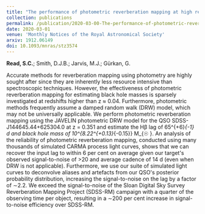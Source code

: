 ```yaml
---
title: "The performance of photometric reverberation mapping at high redshift and the reliability of damped random walk models"
collection: publications
permalink: /publication/2020-03-00-The-performance-of-photometric-reverberation-mapping-at-high-redshift-and-the-reliability-of-damped-random-walk-models
date: 2020-03-01
venue: 'Monthly Notices of the Royal Astronomical Society'
arxiv: 1912.06149
doi: 10.1093/mnras/stz3574
---
```

 **Read, S.C.**; Smith, D.J.B.; Jarvis, M.J.; Gürkan, G.

 Accurate methods for reverberation mapping using photometry are highly
sought after since they are inherently less resource intensive than
spectroscopic techniques. However, the effectiveness of photometric
reverberation mapping for estimating black hole masses is sparsely
investigated at redshifts higher than z ≈ 0.04. Furthermore, photometric
methods frequently assume a damped random walk (DRW) model, which may
not be universally applicable. We perform photometric reverberation
mapping using the JAVELIN photometric DRW model for the QSO
SDSS-J144645.44+625304.0 at z = 0.351 and estimate the Hβ lag of
65\^{+6}*{-1} d and black hole mass of 10^{8.22^{+0.13}*{-0.15}} M\_{☉
}. An analysis of the reliability of photometric reverberation mapping,
conducted using many thousands of simulated CARMA process light curves,
shows that we can recover the input lag to within 6 per cent on average
given our target's observed signal-to-noise of \>20 and average cadence
of 14 d (even when DRW is not applicable). Furthermore, we use our suite
of simulated light curves to deconvolve aliases and artefacts from our
QSO's posterior probability distribution, increasing the signal-to-noise
on the lag by a factor of ∼2.2. We exceed the signal-to-noise of the
Sloan Digital Sky Survey Reverberation Mapping Project (SDSS-RM)
campaign with a quarter of the observing time per object, resulting in a
∼200 per cent increase in signal-to-noise efficiency over SDSS-RM.

